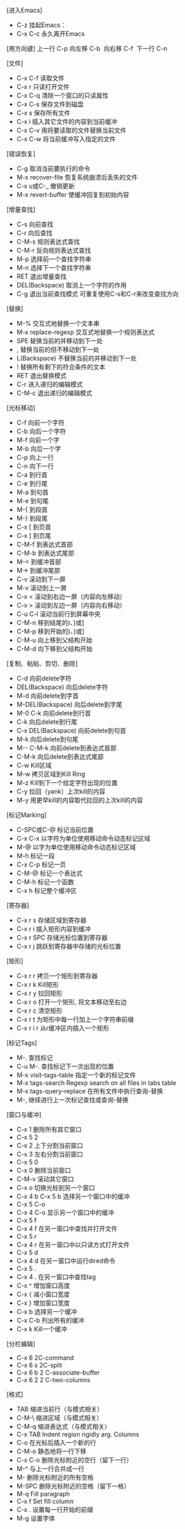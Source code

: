 [进入Emacs]
* C-z 挂起Emacs：
* C-x C-c 永久离开Emacs

[用方向键]
上一行 C-p 向左移 C-b  向右移 C-f  下一行 C-n

[文件]
* C-x C-f 读取文件
* C-x r 只读打开文件
* C-x C-q 清除一个窗口的只读属性
* C-x C-s 保存文件到磁盘
* C-x s 保存所有文件
* C-x i 插入其它文件的内容到当前缓冲
* C-x C-v 用将要读取的文件替换当前文件
* C-x C-w 将当前缓冲写入指定的文件

[错误恢复]
* C-g 取消当前要执行的命令
* M-x recover-file 恢复系统崩溃后丢失的文件
* C-x u或C-_ 撤销更新
* M-x revert-buffer 使缓冲回复到初始内容

[增量查找]
* C-s 向前查找
* C-r 向后查找
* C-M-s 规则表达式查找
* C-M-r 反向规则表达式查找
* M-p 选择前一个查找字符串
* M-n 选择下一个查找字符串
* RET 退出增量查找
* DEL(Backspace) 取消上一个字符的作用
* C-g 退出当前查找模式
可重复使用C-s和C-r来改变查找方向

[替换]
* M-% 交互式地替换一个文本串
* M-x replace-regexp 交互式地替换一个规则表达式
* SPE 替换当前的并移动到下一处
* , 替换当前的但不移动到下一处
* L(Backspace) 不替换当前的并移动到下一处
* ! 替换所有剩下的符合条件的文本
* RET 退出替换模式
* C-r 进入递归的编辑模式
* C-M-c 退出递归的编辑模式

[光标移动]
* C-f 向前一个字符
* C-b 向后一个字符
* M-f 向前一个字
* M-b 向后一个字
* C-p 向上一行
* C-n 向下一行
* C-a 到行首
* C-e 到行尾
* M-a 到句首
* M-e 到句尾
* M-{ 到段首
* M-} 到段尾
* C-x [ 到页首
* C-x ] 到页尾
* C-M-f 到表达式首部
* C-M-b 到表达式尾部
* M-< 到缓冲首部
* M-> 到缓冲尾部
* C-v 滚动到下一屏
* M-v 滚动到上一屏
* C-x < 滚动到右边一屏（内容向左移动）
* C-x > 滚动到左边一屏（内容向右移动）
* C-u C-l 滚动当前行到屏幕中央
* C-M-n 移到结尾的)、}或]
* C-M-p 移到开始的)、}或]
* C-M-u 向上移到父结构开始
* C-M-d 向下移到父结构开始

[复制、粘贴、剪切、删除]
* C-d 向前delete字符
* DEL(Backspace) 向后delete字符
* M-d 向前delete到字首
* M-DEL(Backspace) 向后delete到字尾
* M-0 C-k 向前delete到行首
* C-k 向后delete到行尾
* C-x DEL(Backspace) 向前delete到句首
* M-k 向后delete到句尾
* M-- C-M-k 向前delete到表达式首部
* C-M-k 向后delete到表达式尾部
* C-w Kill区域
* M-w 拷贝区域到Kill Ring
* M-z Kill到下一个给定字符出现的位置
* C-y 拉回（yank）上次kill的内容
* M-y 用更早kill的内容取代拉回的上次kill的内容

[标记Marking]
* C-SPC或C-@ 标记当前位置
* C-x C-x 以字符为单位使用移动命令动态标记区域
* M-@ 以字为单位使用移动命令动态标记区域
* M-h 标记一段
* C-x C-p 标记一页
* C-M-@ 标记一个表达式
* C-M-h 标记一个函数
* C-x h 标记整个缓冲区

[寄存器]
* C-x r s 存储区域到寄存器
* C-x r i 插入矩形内容到缓冲
* C-x r SPC 存储光标位置到寄存器
* C-x r j 跳跃到寄存器中存储的光标位置

[矩形]
* C-x r r 拷贝一个矩形到寄存器
* C-x r k Kill矩形
* C-x r y 拉回矩形
* C-x r o 打开一个矩形, 将文本移动至右边
* C-x r c 清空矩形
* C-x r t 为矩形中每一行加上一个字符串前缀
* C-x r i r 从r缓冲区内插入一个矩形

[标记Tags]
* M-. 查找标记
* C-u M-. 查找标记下一次出现的位置
* M-x visit-tags-table 指定一个新的标记文件
* M-x tags-search Regexp search on all files in tabs table
* M-x tags-query-replace 在所有文件中执行查询-替换
* M-, 继续进行上一次标记查找或查询-替换

[窗口与缓冲]
* C-x 1 删除所有其它窗口
* C-x 5 2
* C-x 2 上下分割当前窗口
* C-x 3 左右分割当前窗口
* C-x 5 0
* C-x 0 删除当前窗口
* C-M-v 滚动其它窗口
* C-x o 切换光标到另一个窗口
* C-x 4 b C-x 5 b 选择另一个窗口中的缓冲
* C-x 5 C-o
* C-x 4 C-o 显示另一个窗口中的缓冲
* C-x 5 f
* C-x 4 f 在另一窗口中查找并打开文件
* C-x 5 r
* C-x 4 r 在另一窗口中以只读方式打开文件
* C-x 5 d
* C-x 4 d 在另一窗口中运行dired命令
* C-x 5 .
* C-x 4 . 在另一窗口中查找tag
* C-x ^ 增加窗口高度
* C-x { 减小窗口宽度
* C-x } 增加窗口宽度
* C-x b 选择另一个缓冲
* C-x C-b 列出所有的缓冲
* C-x k Kill一个缓冲

[分栏编辑]
* C-x 6 2C-command
* C-x 6 s 2C-split
* C-x 6 b 2 C-associate-buffer
* C-x 6 2 2 C-two-columns

[格式]
* TAB 缩进当前行（与模式相关）
* C-M-\ 缩进区域（与模式相关）
* C-M-q 缩进表达式（与模式相关）
* C-x TAB Indent region rigidly arg. Columns
* C-o 在光标后插入一个新的行
* C-M-o 静态地将一行下移
* C-x C-o 删除光标附近的空行（留下一行）
* M-^ 与上一行合并成一行
* M- 删除光标附近的所有空格
* M-SPC 删除光标附近的空格（留下一格）
* M-q Fill paragraph
* C-x f Set fill column
* C-x . 设置每一行开始的前缀
* M-g 设置字体   